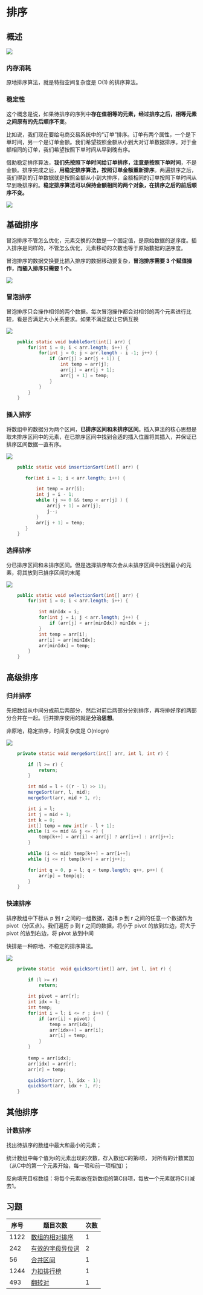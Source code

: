 # 排序


## 概述

![](../images/leetcode-01.png)



### 内存消耗

原地排序算法，就是特指空间复杂度是 O(1) 的排序算法。

### 稳定性

这个概念是说，如果待排序的序列中**存在值相等的元素，经过排序之后，相等元素之间原有的先后顺序不变**。

比如说，我们现在要给电商交易系统中的“订单”排序。订单有两个属性，一个是下单时间，另一个是订单金额。我们希望按照金额从小到大对订单数据排序。对于金额相同的订单，我们希望按照下单时间从早到晚有序。



借助稳定排序算法，**我们先按照下单时间给订单排序，注意是按照下单时间**，不是金额。排序完成之后，**用稳定排序算法，按照订单金额重新排序**。两遍排序之后，我们得到的订单数据就是按照金额从小到大排序，金额相同的订单按照下单时间从早到晚排序的。**稳定排序算法可以保持金额相同的两个对象，在排序之后的前后顺序不变。**

![](../images/leetcode-14.jpg)



## 基础排序

冒泡排序不管怎么优化，元素交换的次数是一个固定值，是原始数据的逆序度。插入排序是同样的，不管怎么优化，元素移动的次数也等于原始数据的逆序度。

冒泡排序的数据交换要比插入排序的数据移动要复杂，**冒泡排序需要 3 个赋值操作，而插入排序只需要 1 个。**

![](../images/leetcode-16.jpg)



### 冒泡排序

冒泡排序只会操作相邻的两个数据。每次冒泡操作都会对相邻的两个元素进行比较，看是否满足大小关系要求。如果不满足就让它俩互换

![](../images/leetcode-15.jpg)

```JAVA
    public static void bubbleSort(int[] arr) {
        for(int i = 0; i < arr.length; i++) {
            for(int j = 0; j < arr.length - i -1; j++) {
                if (arr[j] > arr[j + 1]) {
                    int temp = arr[j];
                    arr[j] = arr[j + 1];
                    arr[j + 1] = temp;
                }
            }
        }
    }
```



### 插入排序

将数组中的数据分为两个区间，**已排序区间和未排序区间**。插入算法的核心思想是取未排序区间中的元素，在已排序区间中找到合适的插入位置将其插入，并保证已排序区间数据一直有序。

![](../images/leetcode-17.jpg)

```JAVA
    public static void insertionSort(int[] arr) {

       for(int i = 1; i < arr.length; i++) {

           int temp = arr[i];
           int j = i - 1;
           while (j >= 0 && temp < arr[j] ) {
               arr[j + 1] = arr[j];
               j--;
           }
           arr[j + 1] = temp;
       }
    }
```



### 选择排序

分已排序区间和未排序区间。但是选择排序每次会从未排序区间中找到最小的元素，将其放到已排序区间的末尾

![](../images/leetcode-18.jpg)

```JAVA
    public static void selectionSort(int[] arr) {
        for(int i = 0; i < arr.length; i++) {

            int minIdx = i;
            for(int j = i; j < arr.length; j++) {
                if (arr[j] < arr[minIdx]) minIdx = j;
            }
            int temp = arr[i];
            arr[i] = arr[minIdx];
            arr[minIdx] = temp;
        }
    }
```



## 高级排序

### 归并排序

先把数组从中间分成前后两部分，然后对前后两部分分别排序，再将排好序的两部分合并在一起。归并排序使用的就是**分治思想**。

非原地，稳定排序，时间复杂度是 O(nlogn)

![](../images/leetcode-19.jpg)

```Java
    private static void mergeSort(int[] arr, int l, int r) {

        if (l >= r) {
            return;
        }

        int mid = l + ((r - l) >> 1);
        mergeSort(arr, l, mid);
        mergeSort(arr, mid + 1, r);

        int i = l;
        int j = mid + 1;
        int k = 0;
        int[] temp = new int[r - l + 1];
        while (i <= mid && j <= r) {
            temp[k++] = arr[i] < arr[j] ? arr[i++] : arr[j++];
        }

        while (i <= mid) temp[k++] = arr[i++];
        while (j <= r) temp[k++] = arr[j++];

        for(int q = 0, p = l; q < temp.length; q++, p++) {
            arr[p] = temp[q];
        }
    }
```



### 快速排序

排序数组中下标从 p 到 r 之间的一组数据，选择 p 到 r 之间的任意一个数据作为 pivot（分区点）。我们遍历 p 到 r 之间的数据，将小于 pivot 的放到左边，将大于 pivot 的放到右边，将 pivot 放到中间

快排是一种原地、不稳定的排序算法。

![](../images/leetcode-20.jpg)

```Java
    private static  void quickSort(int[] arr, int l, int r) {

        if (l >= r)
            return;

        int pivot = arr[r];
        int idx = l;
        int temp;
        for(int i = l; i <= r ; i++) {
            if (arr[i] < pivot) {
                temp = arr[idx];
                arr[idx++] = arr[i];
                arr[i] = temp;
            }
        }
      
        temp = arr[idx];
        arr[idx] = arr[r];
        arr[r] = temp;

        quickSort(arr, l, idx - 1);
        quickSort(arr, idx + 1, r);
    }
```



## 其他排序

### 计数排序

找出待排序的数组中最大和最小的元素；

统计数组中每个值为i的元素出现的次数，存入数组C的第i项， 对所有的计数累加（从C中的第一个元素开始，每一项和前一项相加）；

反向填充目标数组：将每个元素i放在新数组的第C(i)项，每放一个元素就将C(i)减去1。


## 习题

| 序号 | 题目次数                                                     | 次数 |
| ---- | ------------------------------------------------------------ | ---- |
| 1122 | [数组的相对排序](https://leetcode-cn.com/problems/relative-sort-array/) | 1    |
| 242  | [有效的字母异位词](https://leetcode-cn.com/problems/valid-anagram/) | 2    |
| 56   | [合并区间](https://leetcode-cn.com/problems/merge-intervals/) | 1    |
| 1244 | [力扣排行榜](https://leetcode-cn.com/problems/design-a-leaderboard/) | 1    |
| 493  | [ 翻转对](https://leetcode-cn.com/problems/reverse-pairs/)   | 1    |
